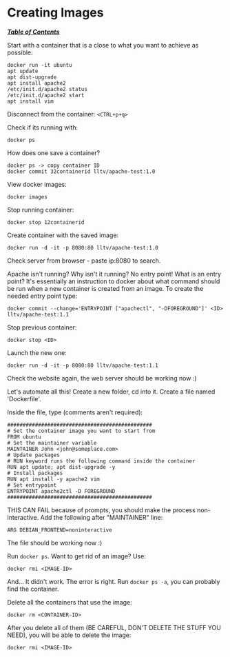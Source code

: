 # Creating Images

[***Table of Contents***](../README.md)

Start with a container that is a close to what you want to achieve as possible:

	docker run -it ubuntu
	apt update
	apt dist-upgrade
	apt install apache2
	/etc/init.d/apache2 status
	/etc/init.d/apache2 start
	apt install vim

Disconnect from the container: `<CTRL+p+q>`

Check if its running with:

	docker ps

How does one save a container?

	docker ps -> copy container ID
	docker commit 32containerid lltv/apache-test:1.0

View docker images:

	docker images

Stop running container:

	docker stop 12containerid

Create container with the saved image:

	docker run -d -it -p 8080:80 lltv/apache-test:1.0

Check server from browser - paste ip:8080 to search.

Apache isn't running? Why isn't it running? No entry point! What is an entry
point? It's essentially an instruction to docker about what command should be
run when a new container is created from an image. To create the needed entry
point type:

	docker commit --change='ENTRYPOINT ["apachectl", "-DFOREGROUND"]' <ID> lltv/apache-test:1.1

Stop previous container:

	docker stop <ID>

Launch the new one:

	docker run -d -it -p 8080:80 lltv/apache-test:1.1

Check the website again, the web server should be working now :)

Let's automate all this!
Create a new folder, cd into it. Create a file named 'Dockerfile'.

Inside the file, type (comments aren't required):

```
###############################################
# Set the container image you want to start from
FROM ubuntu
# Set the maintainer variable
MAINTAINER John <john@someplace.com>
# Update packages
# RUN keyword runs the following command inside the container
RUN apt update; apt dist-upgrade -y
# Install packages
RUN apt install -y apache2 vim
# Set entrypoint
ENTRYPOINT apache2ctl -D FOREGROUND
###############################################
```

THIS CAN FAIL because of prompts, you should make the process non-interactive.
Add the following after "MAINTAINER" line:

```
ARG DEBIAN_FRONTEND=noninteractive
```

The file should be working now :)

Run `docker ps`. Want to get rid of an image? Use:

	docker rmi <IMAGE-ID>

And... It didn't work. The error is right. Run `docker ps -a`, you can probably
find the container.

Delete all the containers that use the image:

	docker rm <CONTAINER-ID>

After you delete all of them (BE CAREFUL, DON'T DELETE THE STUFF YOU NEED), you
will be able to delete the image:

	docker rmi <IMAGE-ID>
